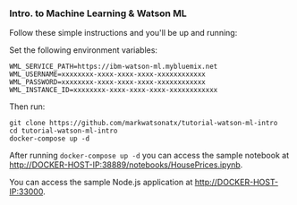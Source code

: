 ### Intro. to Machine Learning & Watson ML

Follow these simple instructions and you'll be up and running:

Set the following environment variables:

```
WML_SERVICE_PATH=https://ibm-watson-ml.mybluemix.net
WML_USERNAME=xxxxxxxx-xxxx-xxxx-xxxx-xxxxxxxxxxxx
WML_PASSWORD=xxxxxxxx-xxxx-xxxx-xxxx-xxxxxxxxxxxx
WML_INSTANCE_ID=xxxxxxxx-xxxx-xxxx-xxxx-xxxxxxxxxxxx
```

Then run:

```
git clone https://github.com/markwatsonatx/tutorial-watson-ml-intro
cd tutorial-watson-ml-intro
docker-compose up -d
```

After running `docker-compose up -d` you can access the sample notebook at [http://DOCKER-HOST-IP:38889/notebooks/HousePrices.ipynb](http://localhost:38889/notebooks/HousePrices.ipynb).

You can access the sample Node.js application at [http://DOCKER-HOST-IP:33000](http://localhost:33000).
